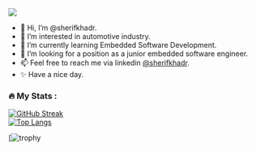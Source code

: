 ![](https://komarev.com/ghpvc/?username=sherifkhadr&style=plastic&color=1B9C85)

- 👋 Hi, I’m @sherifkhadr.
- 👀 I’m interested in automotive industry.
- 🌱 I’m currently learning Embedded Software Development.
- 💞️ I’m looking for a position as a junior embedded software engineer.
- 📫 Feel free to reach me via linkedin [@sherifkhadr](https://www.linkedin.com/in/sherifkhadr/).
- ✨ Have a nice day.

### :fire: My Stats :

[![GitHub Streak](http://github-readme-streak-stats.herokuapp.com?user=sherifkhadr&theme=dark&background=000000)](https://git.io/streak-stats)&nbsp;&nbsp;&nbsp;&nbsp;&nbsp;&nbsp;&nbsp;&nbsp;&nbsp;&nbsp;&nbsp;&nbsp;&nbsp;&nbsp;&nbsp;&nbsp;&nbsp;&nbsp;&nbsp;&nbsp;&nbsp;&nbsp;&nbsp;&nbsp;&nbsp;&nbsp;&nbsp;&nbsp;&nbsp;&nbsp;&nbsp;&nbsp;&nbsp;&nbsp;&nbsp;&nbsp;&nbsp;&nbsp;&nbsp;&nbsp;&nbsp;&nbsp;&nbsp;&nbsp;&nbsp;&nbsp;&nbsp;&nbsp;&nbsp;&nbsp;&nbsp;&nbsp;&nbsp;&nbsp;&nbsp;&nbsp;&nbsp;&nbsp;&nbsp;&nbsp;&nbsp;&nbsp;&nbsp;&nbsp;&nbsp;&nbsp;&nbsp;&nbsp;&nbsp;&nbsp;&nbsp;&nbsp;&nbsp;&nbsp;&nbsp;&nbsp;&nbsp;&nbsp;&nbsp;&nbsp;&nbsp;&nbsp;[![Top Langs](https://github-readme-stats.vercel.app/api/top-langs/?username=sherifkhadr&layout=compact&theme=vision-friendly-dark)](https://github.com/anuraghazra/github-readme-stats)

[![trophy](https://github-profile-trophy.vercel.app/?username=sherifkhadr&theme=chalk)

<!---
sherifkhadr/sherifkhadr is a ✨ special ✨ repository because its `README.md` (this file) appears on your GitHub profile.
You can click the Preview link to take a look at your changes.
--->
